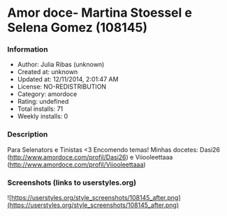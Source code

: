# Amor doce- Martina Stoessel e Selena Gomez (108145)

### Information
- Author: Julia Ribas (unknown)
- Created at: unknown
- Updated at: 12/11/2014, 2:01:47 AM
- License: NO-REDISTRIBUTION
- Category: amordoce
- Rating: undefined
- Total installs: 71
- Weekly installs: 0


### Description
Para Selenators e Tinistas <3
Encomendo temas! Minhas docetes: Dasi26 (http://www.amordoce.com/profil/Dasi26) e Viiooleettaaa (http://www.amordoce.com/profil/Viiooleettaaa)


### Screenshots (links to userstyles.org)
![https://userstyles.org/style_screenshots/108145_after.png](https://userstyles.org/style_screenshots/108145_after.png)


